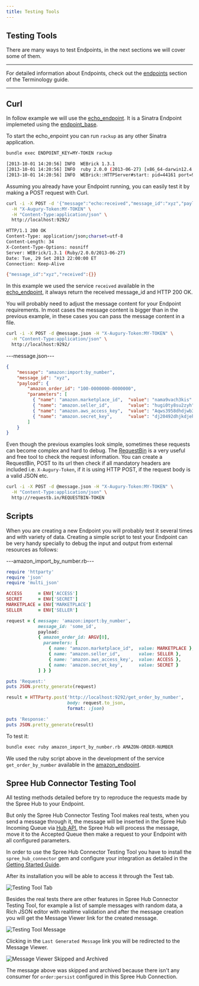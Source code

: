```yaml
---
title: Testing Tools
---
```


## Testing Tools

There are many ways to test Endpoints, in the next sections we will cover some of them.

***
For detailed information about Endpoints, check out the [endpoints](terminology#endpoints) section of the Terminology guide.
***

## Curl

In follow example we will use the [echo_endpoint](https://github.com/spree/echo_endpoint). It is a Sinatra Endpoint implemeted using the [endpoint_base](https://github.com/spree/endpoint_base).

To start the echo_enpoint you can run `rackup` as any other Sinatra application.

```bash
bundle exec ENDPOINT_KEY=MY-TOKEN rackup

[2013-10-01 14:20:56] INFO  WEBrick 1.3.1
[2013-10-01 14:20:56] INFO  ruby 2.0.0 (2013-06-27) [x86_64-darwin12.4.0]
[2013-10-01 14:20:56] INFO  WEBrick::HTTPServer#start: pid=44161 port=9292
```

Assuming you already have your Endpoint running, you can easily test it by making a POST request with Curl.

```bash
curl -i -X POST -d '{"message":"echo:received","message_id":"xyz","payload":{}}' \
  -H "X-Augury-Token:MY-TOKEN" \
  -H "Content-Type:application/json" \
  http://localhost:9292/

HTTP/1.1 200 OK
Content-Type: application/json;charset=utf-8
Content-Length: 34
X-Content-Type-Options: nosniff
Server: WEBrick/1.3.1 (Ruby/2.0.0/2013-06-27)
Date: Tue, 29 Set 2013 22:00:00 ET
Connection: Keep-Alive

{"message_id":"xyz","received":{}}
```

In this example we used the service `received` available in the [echo_endpoint](https://github.com/spree/echo_endpoint), it always return the received message_id and HTTP 200 OK.

You will probably need to adjust the message content for your Endpoint requirements. In most cases the message content is bigger than in the previous example, in these cases you can pass the message content in a file.

```bash
curl -i -X POST -d @message.json -H "X-Augury-Token:MY-TOKEN" \
  -H "Content-Type:application/json" \
  http://localhost:9292/
```

---message.json---
```json
{
    "message": "amazon:import:by_number",
    "message_id": "xyz",
    "payload": {
        "amazon_order_id": "100-0000000-0000000",
        "parameters": [
          { "name": "amazon.marketplace_id",  "value": "nama9vach3kis" },
          { "name": "amazon.seller_id",       "value": "hugi0ty8su2zyh" },
          { "name": "amazon.aws_access_key",  "value": "Aqws3958dhdjwb39" },
          { "name": "amazon.secret_key",      "value": "dj20492dhjkdjeh2838w7" }
        ]
    }
}
```

Even though the previous examples look simple, sometimes these requests can become complex and hard to debug. The [RequestBin](http://requestb.in/) is a very useful and free tool to check the request information. You can create a RequestBin, POST to its url then check if all mandatory headers are included i.e. `X-Augury-Token`, if it is using HTTP POST, if the request body is a valid JSON etc.

```bash
curl -i -X POST -d @message.json -H "X-Augury-Token:MY-TOKEN" \
  -H "Content-Type:application/json" \
  http://requestb.in/REQUESTBIN-TOKEN
```

## Scripts

When you are creating a new Endpoint you will probably test it several times and with variety of data. Creating a simple script to test your Endpoint can be very handy specially to debug the input and output from external resources as follows:

---amazon_import_by_number.rb---
```ruby
require 'httparty'
require 'json'
require 'multi_json'

ACCESS      = ENV['ACCESS']
SECRET      = ENV['SECRET']
MARKETPLACE = ENV['MARKETPLACE']
SELLER      = ENV['SELLER']

request = { message: 'amazon:import:by_number',
            message_id: 'some_id',
            payload:
            { amazon_order_id: ARGV[0],
              parameters: [
                { name: "amazon.marketplace_id",  value: MARKETPLACE },
                { name: "amazon.seller_id",       value: SELLER },
                { name: 'amazon.aws_access_key',  value: ACCESS },
                { name: 'amazon.secret_key',      value: SECRET }
            ] } }

puts 'Request:'
puts JSON.pretty_generate(request)

result = HTTParty.post('http://localhost:9292/get_order_by_number',
                       body: request.to_json,
                       format: :json)

puts 'Response:'
puts JSON.pretty_generate(result)
```

To test it:

```bash
bundle exec ruby amazon_import_by_number.rb AMAZON-ORDER-NUMBER
```

We used the ruby script above in the development of the service `get_order_by_number` available in the [amazon_endpoint](https://github.com/spree/amazon_endpoint/).

## Spree Hub Connector Testing Tool

All testing methods detailed before try to reproduce the requests made by the Spree Hub to your Endpoint.

But only the Spree Hub Connector Testing Tool makes real tests, when you send a message through it, the message will be inserted in the Spree Hub Incoming Queue via [Hub API](/integration/push.html), the Spree Hub will process the message, move it to the Accepted Queue then make a request to your Endpoint with all configured parameters.

In order to use the Spree Hub Connector Testing Tool you have to install the `spree_hub_connector` gem and configure your integration as detailed in the [Getting Started Guide](/integration/getting_started.html).

After its installation you will be able to access it through the Test tab.

![Testing Tool Tab](/images/integration/testing_tool_tab.png)

Besides the real tests there are other features in Spree Hub Connector Testing Tool, for example a list of sample messages with random data, a Rich JSON editor with realtime validation and after the message creation you will get the Message Viewer link for the created message.

![Testing Tool Message](/images/integration/testing_tool_message.png)

Clicking in the `Last Generated Message` link you will be redirected to the Message Viewer.

![Message Viewer Skipped and Archived](/images/integration/message_viewer_skipped_archived.png)

The message above was skipped and archived because there isn't any consumer for `order:persist` configured in this Spree Hub Connection.


